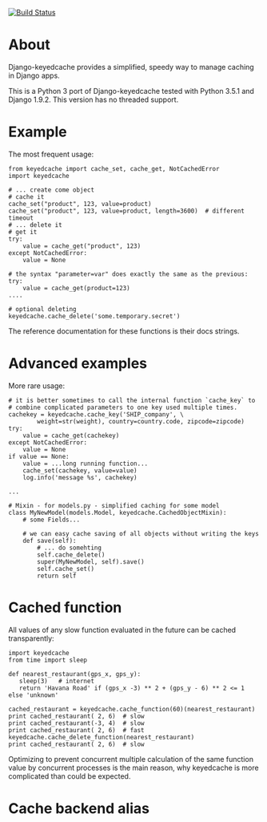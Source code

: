 [![Build Status](https://travis-ci.org/kunaldeo/django-keyedcache3.svg?branch=master)](https://travis-ci.org/kunaldeo/django-keyedcache3)

About
=====

Django-keyedcache provides a simplified, speedy way to manage caching in Django apps.

This is a Python 3 port of Django-keyedcache tested with Python 3.5.1 and Django 1.9.2.
This version has no threaded support.

Example
=======

The most frequent usage:

    from keyedcache import cache_set, cache_get, NotCachedError
    import keyedcache

    # ... create come object
    # cache it
    cache_set("product", 123, value=product)
    cache_set("product", 123, value=product, length=3600)  # different timeout
    # ... delete it
    # get it
    try:
        value = cache_get("product", 123)
    except NotCachedError:
        value = None

    # the syntax "parameter=var" does exactly the same as the previous:
    try:
        value = cache_get(product=123)
    ....

    # optional deleting
    keyedcache.cache_delete('some.temporary.secret')

The reference documentation for these functions is their docs strings.

Advanced examples
=================

More rare usage:

    # it is better sometimes to call the internal function `cache_key` to
    # combine complicated parameters to one key used multiple times.
    cachekey = keyedcache.cache_key('SHIP_company', \
            weight=str(weight), country=country.code, zipcode=zipcode)
    try:
        value = cache_get(cachekey)
    except NotCachedError:
        value = None
    if value == None:
        value = ...long running function...
        cache_set(cachekey, value=value)
        log.info('message %s', cachekey)

    ...

    # Mixin - for models.py - simplified caching for some model
    class MyNewModel(models.Model, keyedcache.CachedObjectMixin):
        # some Fields...

        # we can easy cache saving of all objects without writing the keys
        def save(self):
            # ... do somehting
            self.cache_delete()
            super(MyNewModel, self).save()
            self.cache_set()
            return self

Cached function
===============

All values of any slow function evaluated in the future can be cached transparently:

    import keyedcache
    from time import sleep

    def nearest_restaurant(gps_x, gps_y):
       sleep(3)   # internet
       return 'Havana Road' if (gps_x -3) ** 2 + (gps_y - 6) ** 2 <= 1 else 'unknown'

    cached_restaurant = keyedcache.cache_function(60)(nearest_restaurant)
    print cached_restaurant( 2, 6)  # slow
    print cached_restaurant(-3, 4)  # slow
    print cached_restaurant( 2, 6)  # fast
    keyedcache.cache_delete_function(nearest_restaurant)
    print cached_restaurant( 2, 6)  # slow

Optimizing to prevent concurrent multiple calculation of the same function value by concurrent processes is the main reason, why keyedcache is more complicated than could be expected.

Cache backend alias
===================
